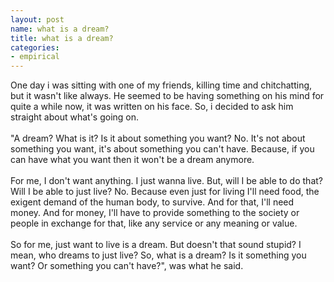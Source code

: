 ```yaml
---
layout: post
name: what is a dream?
title: what is a dream?
categories: 
- empirical
---
```


One day i was sitting with one of my friends, killing time and chitchatting, but it wasn't like always. He seemed to be having something on his mind for quite a while now, it was written on his face. So, i decided to ask him straight about what's going on.<br/><br/>"A dream? What is it? Is it about something you want? No. It's not about something you want, it's about something you can't have. Because, if you can have what you want then it won't be a dream anymore.<br/><br/>
For me, I don't want anything. I just wanna live. But, will I be able to do that? Will I be able to just live? No. Because even just for living I'll need food, the exigent demand of the human body, to survive. And for that, I'll need money. And for money, I'll have to provide something to the society or people in exchange for that, like any service or any meaning or value.<br/><br/>
So for me, just want to live is a dream. But doesn't that sound stupid? I mean, who dreams to just live? So, what is a dream? Is it something you want? Or something you can't have?", was what he said. 
 
